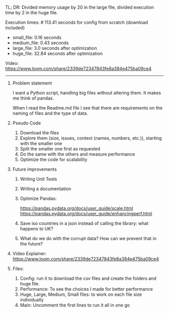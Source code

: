 TL; DR: Divided memory usage by 20 in the large file, divided execution time by 2 in the huge file.

Execution times: # 113.41 seconds for config from scratch (download included)
- small_file: 0.16 seconds
- medium_file: 0.43 seconds
- large_file: 3.0 seconds after optimization
- huge_file: 32.84 seconds after optimization

Video:
https://www.loom.com/share/2339de72347843fe8a384e475ba09ce4
******


1. Problem statement

    I want a Python script, handling big files without altering them. It makes me think of pandas.

    When I read the Readme.md file I see that there are requirements on the naming of files and the type of data.    


2. Pseudo Code
    1. Download the files
    2. Explore them (size, issues, context (names, numbers, etc.)), starting with the smaller one
    3. Split the smaller one first as requested    
    4. Do the same with the others and measure performance
    5. Optimize the code for scalability


3. Future improvements
    1. Writing Unit Tests
    2. Writing a documentation
    3. Optimize Pandas:
        
       https://pandas.pydata.org/docs/user_guide/scale.html 
       https://pandas.pydata.org/docs/user_guide/enhancingperf.html
       
    4. Save iso countries in a json instead of calling the library: what happens to UK?
    5. What do we do with the corrupt data? How can we prevent that in the future?
   
4. Video Explainer:
https://www.loom.com/share/2339de72347843fe8a384e475ba09ce4
5. Files: 
   1. Config: run it to download the csv files and create the folders and huge file.
   2. Performance: To see the choices I made for better performance
   3. Huge, Large, Medium, Small files: to work on each file size individually
   4. Main: Uncomment the first lines to run it all in one go
   